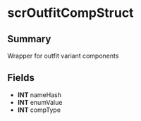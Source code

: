 # scrOutfitCompStruct

## Summary
Wrapper for outfit variant components

## Fields
* **INT** nameHash
* **INT** enumValue
* **INT** compType